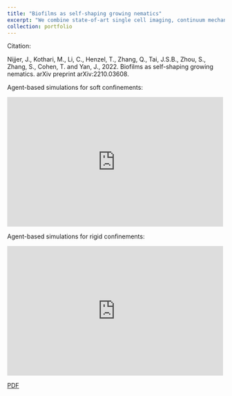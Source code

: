 ```yaml
---
title: "Biofilms as self-shaping growing nematics"
excerpt: "We combine state-of-art single cell imaging, continuum mechanics, and agent-based modeling to systematically investigate the growth dynamics of 3D E. coli biofilms. <br/><img src='/images/500x300.png'>"
collection: portfolio
---
```

Citation:

Nijjer, J., Kothari, M., Li, C., Henzel, T., Zhang, Q., Tai, J.S.B., Zhou, S., Zhang, S., Cohen, T. and Yan, J., 2022. Biofilms as self-shaping growing nematics. arXiv preprint arXiv:2210.03608.

Agent-based simulations for soft confinements:
<iframe width="500" height="300" src="http://lichanghao.github.io/files/biofilm_3d_soft.mp4" frameborder="0" allowfullscreen></iframe>

Agent-based simulations for rigid confinements:
<iframe width="500" height="300" src="http://lichanghao.github.io/files/biofilm_3d_rigid.mp4" frameborder="0" allowfullscreen></iframe>


[PDF](http://lichanghao.github.io/files/Biofilms_as_self-shaping_growing_nematics.pdf)
